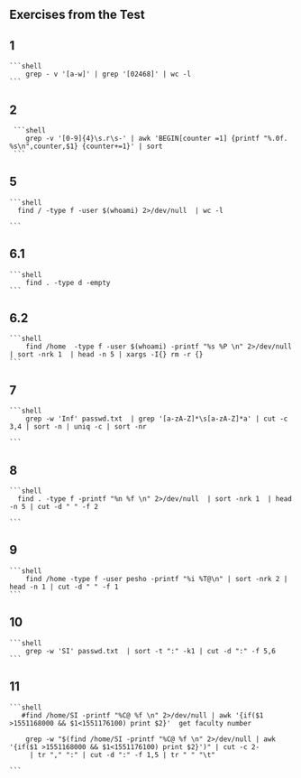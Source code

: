 **Exercises from the Test**
- 

  **1**
  - 
    ```shell
        grep - v '[a-w]' | grep '[02468]' | wc -l 
    ```

  **2**
  -  
     ```shell
        grep -v '[0-9]{4}\s.г\s-' | awk 'BEGIN[counter =1] {printf "%.0f. %s\n",counter,$1} {counter+=1}' | sort  
     ```

  **5**
  - 
    ```shell
      find / -type f -user $(whoami) 2>/dev/null  | wc -l 

    ```

  **6.1**
  - 
    ```shell
        find . -type d -empty
    ```

 **6.2**
  - 
    ```shell
        find /home  -type f -user $(whoami) -printf "%s %P \n" 2>/dev/null | sort -nrk 1  | head -n 5 | xargs -I{} rm -r {}
    ```

  **7**
  - 
    ```shell
        grep -w 'Inf' passwd.txt  | grep '[a-zA-Z]*\s[a-zA-Z]*a' | cut -c 3,4 | sort -n | uniq -c | sort -nr

    ```

  **8**
  - 
    ```shell
      find . -type f -printf "%n %f \n" 2>/dev/null  | sort -nrk 1  | head -n 5 | cut -d " " -f 2 

    ```

  **9**
  - 
    ```shell
        find /home -type f -user pesho -printf "%i %T@\n" | sort -nrk 2 | head -n 1 | cut -d " " -f 1  
    ```

  **10**
  - 
    ```shell
        grep -w 'SI' passwd.txt  | sort -t ":" -k1 | cut -d ":" -f 5,6
    ```

  **11**
  -  
    ```shell
       #find /home/SI -printf "%C@ %f \n" 2>/dev/null | awk '{if($1 >1551168000 && $1<1551176100) print $2}'  get faculty number
        
        grep -w "$(find /home/SI -printf "%C@ %f \n" 2>/dev/null | awk '{if($1 >1551168000 && $1<1551176100) print $2}')" | cut -c 2-
         | tr "," ":" | cut -d ":" -f 1,5 | tr " " "\t"

    ```